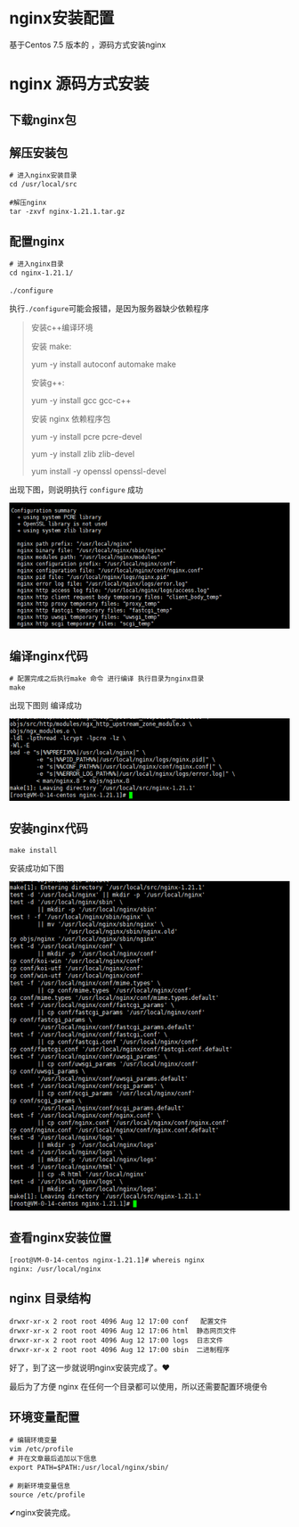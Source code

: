 # nginx安装配置


基于Centos 7.5 版本的 ，源码方式安装nginx

<!--more-->

# nginx 源码方式安装



## 下载nginx包

[nginx下载]: http://nginx.org/en/download.html	"“nginx下载"



## 解压安装包

``` 
# 进入nginx安装目录
cd /usr/local/src

#解压nginx
tar -zxvf nginx-1.21.1.tar.gz
```



## 配置nginx

```
# 进入nginx目录
cd nginx-1.21.1/

./configure
```



执行`./configure`可能会报错，是因为服务器缺少依赖程序

> 安装c++编译环境
>
> 安装 make: 
>
> yum -y install autoconf automake make
>
> 安装g++:
>
> yum -y install gcc gcc-c++
>
>  
>
> 安装 nginx 依赖程序包
>
> yum -y install pcre pcre-devel
>
> yum -y install zlib zlib-devel
>
> yum install -y openssl openssl-devel
>



出现下图，则说明执行 `configure` 成功

![image-20210812164945850](/images/linux/install/nginx-configuration.png) 



## 编译nginx代码

```
# 配置完成之后执行make 命令 进行编译 执行目录为nginx目录
make 
```

出现下图则 编译成功

![image-20210812165846281](/images/linux/install/nginx-make.png)



## 安装nginx代码

```
make install
```

安装成功如下图

![image-20210812170132460](/images/linux/install/nginx-install-success.png)



## 查看nginx安装位置

```
[root@VM-0-14-centos nginx-1.21.1]# whereis nginx
nginx: /usr/local/nginx
```



## nginx 目录结构

```
drwxr-xr-x 2 root root 4096 Aug 12 17:00 conf   配置文件
drwxr-xr-x 2 root root 4096 Aug 12 17:06 html  静态网页文件
drwxr-xr-x 2 root root 4096 Aug 12 17:00 logs  日志文件
drwxr-xr-x 2 root root 4096 Aug 12 17:00 sbin  二进制程序
```

好了，到了这一步就说明nginx安装完成了。❤

最后为了方便 nginx 在任何一个目录都可以使用，所以还需要配置环境便令

## 环境变量配置

```
# 编辑环境变量
vim /etc/profile
# 并在文章最后追加以下信息
export PATH=$PATH:/usr/local/nginx/sbin/

# 刷新环境变量信息
source /etc/profile
```

✔nginx安装完成。






